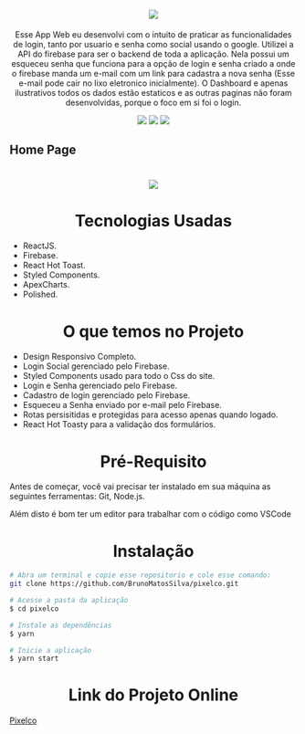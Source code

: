 <h1 align="center">
<img src="https://user-images.githubusercontent.com/69808542/167858420-65db1bbd-5d7b-48de-8b63-773901baec15.png" />
</h1>
<p align="center">Esse App Web eu desenvolvi com o intuito de praticar as funcionalidades de login, tanto por usuario e senha como social usando o google. Utilizei a API do firebase para ser o backend de toda a aplicação. Nela possui um esqueceu senha que funciona para a opção de login e senha criado a onde o firebase manda um e-mail com um link para cadastra a nova senha (Esse e-mail pode cair no lixo eletronico inicialmente). O Dashboard e apenas ilustrativos todos os dados estão estaticos e as outras paginas não foram desenvolvidas, porque o foco em si foi o login. </p>

<div align="center"><img src="https://img.shields.io/github/issues/BrunoMatosSilva/pixelco" />
<img src="https://img.shields.io/github/forks/BrunoMatosSilva/pixelco" />
<img src="https://img.shields.io/github/stars/BrunoMatosSilva/pixelco" /></div>

## Home Page

<h1 align="center">
<img src="https://user-images.githubusercontent.com/69808542/167856897-ca212d05-7448-4d37-9a7d-997467fa2d2c.png" />
</h1>



<h1 align="center">Tecnologias Usadas</h1>
<ul>
<li>ReactJS.</li>
<li>Firebase.</li>
<li>React Hot Toast.</li>
<li>Styled Components.</li>
<li>ApexCharts.</li>
<li>Polished.</li>
</ul>

<h1 align="center">O que temos no Projeto</h1>
<ul>
<li> Design Responsivo Completo.</li>
<li> Login Social gerenciado pelo Firebase.</li>
<li> Styled Components usado para todo o Css do site.</li>
<li> Login e Senha gerenciado pelo Firebase.</li>
<li> Cadastro de login gerenciado pelo Firebase.</li>
<li> Esqueceu a Senha enviado por e-mail pelo Firebase.</li>
<li> Rotas persisitidas e protegidas para acesso apenas quando logado.</li>
<li> React Hot Toasty para a validação dos formulários.</li>
</ul>

<h1 align="center">Pré-Requisito</h1>

<p>Antes de começar, você vai precisar ter instalado em sua máquina as seguintes ferramentas:
Git, Node.js.</p>
<p>Além disto é bom ter um editor para trabalhar com o código como VSCode</p>

<h1 align="center">Instalação</h1>

```bash
# Abra um terminal e copie esse repositorio e cole esse comando:
git clone https://github.com/BrunoMatosSilva/pixelco.git 
```

```bash
# Acesse a pasta da aplicação
$ cd pixelco

# Instale as dependências
$ yarn

# Inicie a aplicação
$ yarn start
```

<h1 align="center">Link do Projeto Online</h1>

[Pixelco](https://pixelco.vercel.app/)
